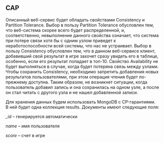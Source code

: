## CAP
Описанный веб-сервис будет обладать свойствами Consistency и Partition Tolerance. Выбор в пользу Partition Tolerance обусловлен тем, что веб-система скорее всего будет распределенной, и, соответственно, невыполнение данного свойства означает, что система при потере связи хотя бы с одним узлом приведет к неработоспособности всей системы, что нас не устраивает. Выбор в пользу Consistency обусловлен тем, что в данном веб-сервисе клиент, добавивший свой результат в игре захочет сразу увидеть его в таблице, особенно, если его результат попадает в топ-10. Свойство Availability не будет выполняться в случае, когда будет потеряна связь между узлами. Чтобы сохранить Consistency, необходимо запретить добавления новых результатов пользователями, при этом операция чтения будет по-прежнему доступна. Таким образом, не возникнет ситуации, когда пользователь добавил запись и она сохранилась на одном узле, а после он стал читать с другого узла и не нашел добавленной записи.

Для хранения данных будем использовать MongoDB с CP-гарантиями. В ней будет одна коллекция results. Документы имеют следующие поля:

*_id* – генерируется автоматически

*name* – имя пользователя

*score* – счет в игре

